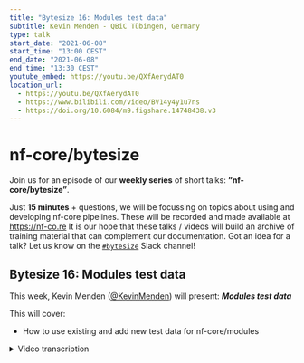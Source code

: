 ```yaml
---
title: "Bytesize 16: Modules test data"
subtitle: Kevin Menden - QBiC Tübingen, Germany
type: talk
start_date: "2021-06-08"
start_time: "13:00 CEST"
end_date: "2021-06-08"
end_time: "13:30 CEST"
youtube_embed: https://youtu.be/QXfAerydAT0
location_url:
  - https://youtu.be/QXfAerydAT0
  - https://www.bilibili.com/video/BV14y4y1u7ns
  - https://doi.org/10.6084/m9.figshare.14748438.v3
---
```


# nf-core/bytesize

Join us for an episode of our **weekly series** of short talks: **“nf-core/bytesize”**.

Just **15 minutes** + questions, we will be focussing on topics about using and developing nf-core pipelines.
These will be recorded and made available at <https://nf-co.re>
It is our hope that these talks / videos will build an archive of training material that can complement our documentation. Got an idea for a talk? Let us know on the [`#bytesize`](https://nfcore.slack.com/channels/bytesize) Slack channel!

## Bytesize 16: Modules test data

This week, Kevin Menden ([@KevinMenden](http://github.com/KevinMenden/)) will present: _**Modules test data**_

This will cover:

* How to use existing and add new test data for nf-core/modules

<details markdown="1"><summary>Video transcription</summary>
**Note: The content has been edited to make it reader-friendly**

[0:53](https://youtu.be/QXfAerydAT0?list=PL3xpfTVZLcNiSvvPWORbO32S1WDJqKp1e&t=53) Thanks for the introduction. Today we will talk about nf-core/modules and test data for these. Specifically, I will be talking about how to use the test data that we have, to create tests for your modules. I will also cover what to do if you don’t find the data you need for the specific module that you want to add to the nf-core/modules repository.

[1:24](https://youtu.be/QXfAerydAT0?list=PL3xpfTVZLcNiSvvPWORbO32S1WDJqKp1e&t=83) So I would like to start with a quick recap about tests for nf-core modules that have been covered in previous bytesize talks ([Bytesize#5](https://nf-co.re/events/2021/bytesize-5-dsl2-module-development), [Bytesize#6](https://nf-co.re/events/2021/bytesize-6-dsl2-using-modules-pipelines))..

[1:26](https://youtu.be/QXfAerydAT0?list=PL3xpfTVZLcNiSvvPWORbO32S1WDJqKp1e&t=86) ..and there’s also a lot of documentation online. So be sure to check those out. But as a reminder, for every module we have on the nf-core/modules repository, we have unit tests for Docker, Singularity, and Conda. These tests consist of several little scripts. The main script for the test code is located in `modules/tests/software/fastqc/main.nf`. There is a separate directory for every module, and there is a `main.nf` file that contains the main code. There’s also a `test.yml` file, which we will look at in a second. Then there is the `pytest_software.yml` in the tests config directory (`modules/tests/config/pytest_software.yml`). This file contains short entries for every module, so you need to ensure that your tests are in this file so that the tests are executed by GitHub actions.

[2:36](https://youtu.be/QXfAerydAT0?list=PL3xpfTVZLcNiSvvPWORbO32S1WDJqKp1e&t=157) Let’s now have a look at one of those main.nf files. So this is one from the `fastqc` module as an example. As you see, it’s a simple file, you include the module `FASTQC` from the software directory, and then define a quick workflow where you basically do two things, the first of which is to define some input data, which is what we will be talking about today. So you see here, you define a file, then link to the test data parameter. Then there are a couple of keys to define the test file that we will look at in a bit. Then you just run the module on this input data and get an output. That’s the test.

[3:25](https://youtu.be/QXfAerydAT0?list=PL3xpfTVZLcNiSvvPWORbO32S1WDJqKp1e&t=205) The next thing that comes with this is the `test.yml` file, where you define some information about the test. In this case, the name of the test is `fastqc single-end` i.e. fastqc for single-end data. Then you define the commands for the test, and a tag for the test, which is used to run the rest by GitHub actions. Then also importantly, we have the output files defined. In this case, the module produces both a .html file and a .zip file as outputs, and usually there are also md5 sums in here so that we can see that the output of the module is the same. That’s not the case here, but it doesn’t matter.

[4:14](https://youtu.be/QXfAerydAT0?list=PL3xpfTVZLcNiSvvPWORbO32S1WDJqKp1e&t=254) So those were the files that made up the tests. Now, you might wonder how you actually know these dictionary keys I showed you earlier. To define the file that we’d like to use for testing, we have this command file which is a Nextflow command to define a file. Then we have the test data parameter, which is basically a dictionary. Within that, we look for the `test_1_fastqc_gz` entry using the `sarscov2` and `illumina` keys. If you’re wondering where to get these keys from..

[4:54](https://youtu.be/QXfAerydAT0?list=PL3xpfTVZLcNiSvvPWORbO32S1WDJqKp1e&t=294).. For this the most important file is the `test_data.config` file, which is stored in `modules/tests/config/test_data.config directory`. So this file is used to define all these different test data files that are available. It has a link to the test data directory, which is the nf-core test dataset repository, and specifically the modules branch of this repository where we store all the test data. There are links to specific files in this directory, and these links are again linked in this dictionary. This is just a small example of this whole test data parameter dictionary. The reason we do it like this is so that we are able to change these links at some point without changing the code in the `test_main.nf` files of the modules because you will only have these keys here and these entries are defined in your script, so you don’t really need to care about what’s happening on this side of the code. So this is where I can look for the keys and the data I need in the file.

[6:12](https://youtu.be/QXfAerydAT0?list=PL3xpfTVZLcNiSvvPWORbO32S1WDJqKp1e&t=372) So where can we get this data from? For this you need to look within the `modules` branch of the `nf-core/test-datasets` repository (https://github.com/nf-core/test-datasets/tree/modules). This repository is where we store all the datasets that we use for testing. There’s a `README` file, where we try to explain these different test datasets. Please make sure to take a look at that. Then also go through the repository and go through the datasets you need, to ensure that they are the correct ones.

[6:52](https://youtu.be/QXfAerydAT0?list=PL3xpfTVZLcNiSvvPWORbO32S1WDJqKp1e&t=412) We currently have mainly two genomes available, one is the sarscov2 and the other is a subset of the human chromosome 22. The reason for this is that sarscov2 is really small, so we can really use the whole genome, and use all kinds of files for this genome without having large datasets. This is important for two reasons, first, we want to have small datasets to test, so that the test repository does not explode and the tests are also smaller for small datasets. For the human genome viz. part of chromosome 22, we again have a small dataset. Currently we only have genomics data available on the test dataset repository, and we also have some non-standard genomics data for specific tools that have been added by users.

[7:54](https://youtu.be/QXfAerydAT0?list=PL3xpfTVZLcNiSvvPWORbO32S1WDJqKp1e&t=474) So how do you use that data when you write a test? The first thing you need to do is to identify the file you would need. To do that, as I previously mentioned, you need to visit the test dataset repository (go through the README) and take a look if the file is available, double-check where the file is located, and finally use that information to look for corresponding keys in the `test_data.config` file. You can use those keys to link the file in your test code. At that point, you should really be able to just run your test and finish your test code. That’s it then!

[8:32](https://youtu.be/QXfAerydAT0?list=PL3xpfTVZLcNiSvvPWORbO32S1WDJqKp1e&t=512) Unless of course you can’t find the data that’s necessary for your modules. So of course we don’t have all kinds of datasets online and there are all kinds of bioinformatics tools available. Some of them may need specific data to run the modules. So it’s quite possible that you will find that the data you want is not available. This isn’t a problem, you can just upload the data yourself (this will also be helpful for us!).

[8:57](https://youtu.be/QXfAerydAT0?list=PL3xpfTVZLcNiSvvPWORbO32S1WDJqKp1e&t=537) So first, it is important to read the instructions (in the `README` in the test dataset repository). We have a few lines about how to add new test data. Make sure to check this out and then think about a suitable minimal test dataset. The optimal thing here would be if you could find something that went with sarscov2 because that’s currently our favourite genome because it is small and there’s a lot of data available. So hopefully you can use this because then everything stays small and we don’t need to add a new genome. Then once you identify something, it is best to ask for opinions to gauge if it suitable for the test dataset repository in the `#modules` channel on Slack. Once you’ve established that it’s OK, you can create a pull request to the `modules` branch of the test dataset repository and ask for reviews `#modules` so that you can eventually have your pull request merged. Once that’s done and your data is available, you need to add an entry to the `test_data.config` file in the `modules` repository. That’s again a separate pull request to have an entry merge, but it shouldn’t be a problem.

[10:18](https://youtu.be/QXfAerydAT0?list=PL3xpfTVZLcNiSvvPWORbO32S1WDJqKp1e&t=618) Once that’s done, you can use your data just like any other test data that is available.

[10:26](https://youtu.be/QXfAerydAT0?list=PL3xpfTVZLcNiSvvPWORbO32S1WDJqKp1e&t=626) So now for some guidelines for new data because we want to keep all the data in this test dataset repository somewhat similar and small. First, the data should be as small as possible, but of course big enough so that there is some output, yet the output does not need to be meaningful. Then, try and use existing genomes when possible, and if you add new data, try and adapt them to these genomes. So for example, if you would like to add human data, you need to ensure that it is compatible with the region of chromosome 22 that’s already there. Finally, if it isn’t possible to use the two existing genomes, we can have a discussion on Slack and add a new genome if necessary. We also like standardised names on the test dataset repository, the goal is to have the files similar across the different genomes, so that we could theoretically just swap the genomes and the test names would stay the same.

[12:06](https://youtu.be/QXfAerydAT0?list=PL3xpfTVZLcNiSvvPWORbO32S1WDJqKp1e&t=726) Adding test data can be a bit of work because it involves first looking for the data, or needing to produce it, cut out certain regions that fit the human genome, and verify that it is the human genome. So it can be a bit time-consuming. It is however worth it because it would not only help get your module on the nf-core/modules repository, but it would also be useful for other modules in the future. That also makes it really useful for the community as a whole. We envision that this might also be beneficial for other communities as well since we hope to merge different test dataset repositories with those from other initiatives.

[13:25](https://youtu.be/QXfAerydAT0?list=PL3xpfTVZLcNiSvvPWORbO32S1WDJqKp1e&t=805) So that was it from me. If you have any questions, please feel free to reach out to me on [`#bytesize`](https://nfcore.slack.com/channels/bytesize).

</details>
